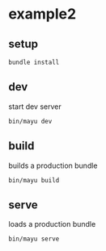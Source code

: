 # example2

## setup

    bundle install

## dev

start dev server

    bin/mayu dev

## build

builds a production bundle

    bin/mayu build

## serve

loads a production bundle

    bin/mayu serve
